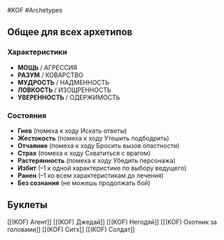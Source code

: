 #KOF #Archetypes

## Общее для всех архетипов 

### Характеристики
- **МОЩЬ** / АГРЕССИЯ
- **РАЗУМ** / КОВАРСТВО
- **МУДРОСТЬ** / НАДМЕННОСТЬ
- **ЛОВКОСТЬ** / ИЗОЩРЕННОСТЬ
- **УВЕРЕННОСТЬ** / ОДЕРЖИМОСТЬ

### Состояния  
- **Гнев** (помеха к ходу Искать ответы)  
- **Жестокость** (помеха к ходу Утешить подбодрить)  
- **Отчаяние** (помеха к ходу Бросить вызов опастности)  
- **Страх** (помеха к ходу Схватиться с врагом)  
- **Растерянность** (помеха к ходу Убедить персонажа)  
- **Избит** (–1 к одной характеристике по выбору ведущего)  
- **Ранен** (–1 ко всем характеристикам до лечения)  
- **Без сознания** (не можешь продолжать бой) 

## Буклеты
[[(KOF) Агент]]
[[(KOF) Джедай]]
[[(KOF) Негодяй]]
[[(KOF) Охотник за головами]]
[[(KOF) Ситх]]
[[(KOF) Солдат]]

